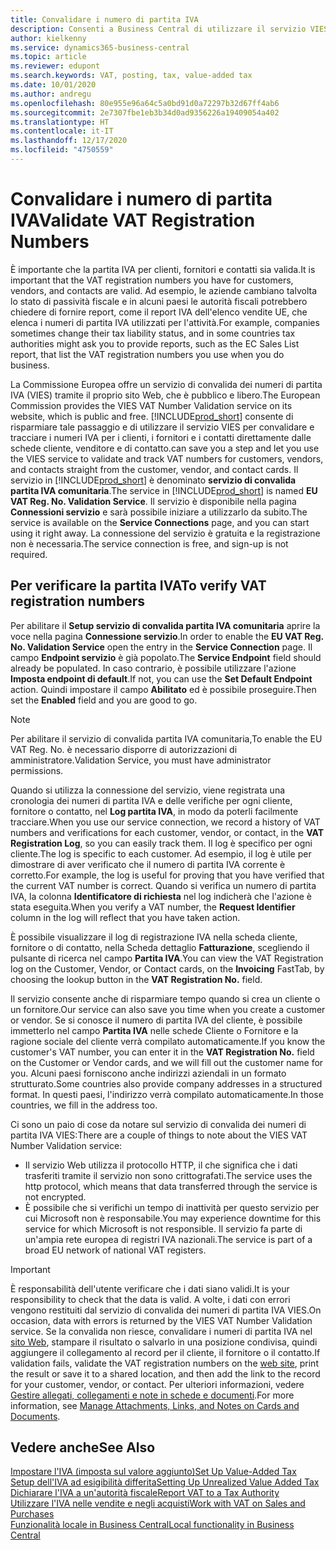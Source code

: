 ```yaml
---
title: Convalidare i numero di partita IVA
description: Consenti a Business Central di utilizzare il servizio VIES per convalidare automaticamente i numeri di partita IVA.
author: kielkenny
ms.service: dynamics365-business-central
ms.topic: article
ms.reviewer: edupont
ms.search.keywords: VAT, posting, tax, value-added tax
ms.date: 10/01/2020
ms.author: andregu
ms.openlocfilehash: 80e955e96a64c5a0bd91d0a72297b32d67ff4ab6
ms.sourcegitcommit: 2e7307fbe1eb3b34d0ad9356226a19409054a402
ms.translationtype: HT
ms.contentlocale: it-IT
ms.lasthandoff: 12/17/2020
ms.locfileid: "4750559"
---
```

# <a name="validate-vat-registration-numbers"></a><span data-ttu-id="082a4-103">Convalidare i numero di partita IVA</span><span class="sxs-lookup"><span data-stu-id="082a4-103">Validate VAT Registration Numbers</span></span>

<span data-ttu-id="082a4-104">È importante che la partita IVA per clienti, fornitori e contatti sia valida.</span><span class="sxs-lookup"><span data-stu-id="082a4-104">It is important that the VAT registration numbers you have for customers, vendors, and contacts are valid.</span></span> <span data-ttu-id="082a4-105">Ad esempio, le aziende cambiano talvolta lo stato di passività fiscale e in alcuni paesi le autorità fiscali potrebbero chiedere di fornire report, come il report IVA dell'elenco vendite UE, che elenca i numeri di partita IVA utilizzati per l'attività.</span><span class="sxs-lookup"><span data-stu-id="082a4-105">For example, companies sometimes change their tax liability status, and in some countries tax authorities might ask you to provide reports, such as the EC Sales List report, that list the VAT registration numbers you use when you do business.</span></span>

<span data-ttu-id="082a4-106">La Commissione Europea offre un servizio di convalida dei numeri di partita IVA (VIES) tramite il proprio sito Web, che è pubblico e libero.</span><span class="sxs-lookup"><span data-stu-id="082a4-106">The European Commission provides the VIES VAT Number Validation service on its website, which is public and free.</span></span> [!INCLUDE[prod_short](includes/prod_short.md)] <span data-ttu-id="082a4-107">consente di risparmiare tale passaggio e di utilizzare il servizio VIES per convalidare e tracciare i numeri IVA per i clienti, i fornitori e i contatti direttamente dalle schede cliente, venditore e di contatto.</span><span class="sxs-lookup"><span data-stu-id="082a4-107">can save you a step and let you use the VIES service to validate and track VAT numbers for customers, vendors, and contacts straight from the customer, vendor, and contact cards.</span></span> <span data-ttu-id="082a4-108">Il servizio in [!INCLUDE[prod_short](includes/prod_short.md)] è denominato **servizio di convalida partita IVA comunitaria**.</span><span class="sxs-lookup"><span data-stu-id="082a4-108">The service in [!INCLUDE[prod_short](includes/prod_short.md)] is named **EU VAT Reg. No. Validation Service**.</span></span> <span data-ttu-id="082a4-109">Il servizio è disponibile nella pagina **Connessioni servizio** e sarà possibile iniziare a utilizzarlo da subito.</span><span class="sxs-lookup"><span data-stu-id="082a4-109">The service is available on the **Service Connections** page, and you can start using it right away.</span></span> <span data-ttu-id="082a4-110">La connessione del servizio è gratuita e la registrazione non è necessaria.</span><span class="sxs-lookup"><span data-stu-id="082a4-110">The service connection is free, and sign-up is not required.</span></span>

## <a name="to-verify-vat-registration-numbers"></a><span data-ttu-id="082a4-111">Per verificare la partita IVA</span><span class="sxs-lookup"><span data-stu-id="082a4-111">To verify VAT registration numbers</span></span>

<span data-ttu-id="082a4-112">Per abilitare il **Setup servizio di convalida partita IVA comunitaria** aprire la voce nella pagina **Connessione servizio**.</span><span class="sxs-lookup"><span data-stu-id="082a4-112">In order to enable the **EU VAT Reg. No. Validation Service** open the entry in the **Service Connection** page.</span></span> <span data-ttu-id="082a4-113">Il campo **Endpoint servizio** è già popolato.</span><span class="sxs-lookup"><span data-stu-id="082a4-113">The **Service Endpoint** field should already be populated.</span></span> <span data-ttu-id="082a4-114">In caso contrario, è possibile utilizzare l'azione **Imposta endpoint di default**.</span><span class="sxs-lookup"><span data-stu-id="082a4-114">If not, you can use the **Set Default Endpoint** action.</span></span> <span data-ttu-id="082a4-115">Quindi impostare il campo **Abilitato** ed è possibile proseguire.</span><span class="sxs-lookup"><span data-stu-id="082a4-115">Then set the **Enabled** field and you are good to go.</span></span>

> [!NOTE]
> <span data-ttu-id="082a4-116">Per abilitare il servizio di convalida partita IVA comunitaria,</span><span class="sxs-lookup"><span data-stu-id="082a4-116">To enable the EU VAT Reg. No.</span></span> <span data-ttu-id="082a4-117">è necessario disporre di autorizzazioni di amministratore.</span><span class="sxs-lookup"><span data-stu-id="082a4-117">Validation Service, you must have administrator permissions.</span></span>

<span data-ttu-id="082a4-118">Quando si utilizza la connessione del servizio, viene registrata una cronologia dei numeri di partita IVA e delle verifiche per ogni cliente, fornitore o contatto, nel **Log partita IVA**, in modo da poterli facilmente tracciare.</span><span class="sxs-lookup"><span data-stu-id="082a4-118">When you use our service connection, we record a history of VAT numbers and verifications for each customer, vendor, or contact, in the **VAT Registration Log**, so you can easily track them.</span></span> <span data-ttu-id="082a4-119">Il log è specifico per ogni cliente.</span><span class="sxs-lookup"><span data-stu-id="082a4-119">The log is specific to each customer.</span></span> <span data-ttu-id="082a4-120">Ad esempio, il log è utile per dimostrare di aver verificato che il numero di partita IVA corrente è corretto.</span><span class="sxs-lookup"><span data-stu-id="082a4-120">For example, the log is useful for proving that you have verified that the current VAT number is correct.</span></span> <span data-ttu-id="082a4-121">Quando si verifica un numero di partita IVA, la colonna **Identificatore di richiesta** nel log indicherà che l'azione è stata eseguita.</span><span class="sxs-lookup"><span data-stu-id="082a4-121">When you verify a VAT number, the **Request Identifier** column in the log will reflect that you have taken action.</span></span>

<span data-ttu-id="082a4-122">È possibile visualizzare il log di registrazione IVA nella scheda cliente, fornitore o di contatto, nella Scheda dettaglio **Fatturazione**, scegliendo il pulsante di ricerca nel campo **Partita IVA**.</span><span class="sxs-lookup"><span data-stu-id="082a4-122">You can view the VAT Registration log on the Customer, Vendor, or Contact cards, on the **Invoicing** FastTab, by choosing the lookup button in the **VAT Registration No.** field.</span></span>  

<span data-ttu-id="082a4-123">Il servizio consente anche di risparmiare tempo quando si crea un cliente o un fornitore.</span><span class="sxs-lookup"><span data-stu-id="082a4-123">Our service can also save you time when you create a customer or vendor.</span></span> <span data-ttu-id="082a4-124">Se si conosce il numero di partita IVA del cliente, è possibile immetterlo nel campo **Partita IVA** nelle schede Cliente o Fornitore e la ragione sociale del cliente verrà compilato automaticamente.</span><span class="sxs-lookup"><span data-stu-id="082a4-124">If you know the customer's VAT number, you can enter it in the **VAT Registration No.** field on the Customer or Vendor cards, and we will fill out the customer name for you.</span></span> <span data-ttu-id="082a4-125">Alcuni paesi forniscono anche indirizzi aziendali in un formato strutturato.</span><span class="sxs-lookup"><span data-stu-id="082a4-125">Some countries also provide company addresses in a structured format.</span></span> <span data-ttu-id="082a4-126">In questi paesi, l'indirizzo verrà compilato automaticamente.</span><span class="sxs-lookup"><span data-stu-id="082a4-126">In those countries, we fill in the address too.</span></span>  

<span data-ttu-id="082a4-127">Ci sono un paio di cose da notare sul servizio di convalida dei numeri di partita IVA VIES:</span><span class="sxs-lookup"><span data-stu-id="082a4-127">There are a couple of things to note about the VIES VAT Number Validation service:</span></span>

* <span data-ttu-id="082a4-128">Il servizio Web utilizza il protocollo HTTP, il che significa che i dati trasferiti tramite il servizio non sono crittografati.</span><span class="sxs-lookup"><span data-stu-id="082a4-128">The service uses the http protocol, which means that data transferred through the service is not encrypted.</span></span>  
* <span data-ttu-id="082a4-129">È possibile che si verifichi un tempo di inattività per questo servizio per cui Microsoft non è responsabile.</span><span class="sxs-lookup"><span data-stu-id="082a4-129">You may experience downtime for this service for which Microsoft is not responsible.</span></span> <span data-ttu-id="082a4-130">Il servizio fa parte di un'ampia rete europea di registri IVA nazionali.</span><span class="sxs-lookup"><span data-stu-id="082a4-130">The service is part of a broad EU network of national VAT registers.</span></span>

> [!IMPORTANT]
> <span data-ttu-id="082a4-131">È responsabilità dell'utente verificare che i dati siano validi.</span><span class="sxs-lookup"><span data-stu-id="082a4-131">It is your responsibility to check that the data is valid.</span></span> <span data-ttu-id="082a4-132">A volte, i dati con errori vengono restituiti dal servizio di convalida dei numeri di partita IVA VIES.</span><span class="sxs-lookup"><span data-stu-id="082a4-132">On occasion, data with errors is returned by the VIES VAT Number Validation service.</span></span> <span data-ttu-id="082a4-133">Se la convalida non riesce, convalidare i numeri di partita IVA nel [sito Web](https://ec.europa.eu/taxation_customs/vies/), stampare il risultato o salvarlo in una posizione condivisa, quindi aggiungere il collegamento al record per il cliente, il fornitore o il contatto.</span><span class="sxs-lookup"><span data-stu-id="082a4-133">If validation fails, validate the VAT registration numbers on the [web site](https://ec.europa.eu/taxation_customs/vies/), print the result or save it to a shared location, and then add the link to the record for your customer, vendor, or contact.</span></span> <span data-ttu-id="082a4-134">Per ulteriori informazioni, vedere [Gestire allegati, collegamenti e note in schede e documenti](ui-how-add-link-to-record.md).</span><span class="sxs-lookup"><span data-stu-id="082a4-134">For more information, see [Manage Attachments, Links, and Notes on Cards and Documents](ui-how-add-link-to-record.md).</span></span>

## <a name="see-also"></a><span data-ttu-id="082a4-135">Vedere anche</span><span class="sxs-lookup"><span data-stu-id="082a4-135">See Also</span></span>

[<span data-ttu-id="082a4-136">Impostare l'IVA (imposta sul valore aggiunto)</span><span class="sxs-lookup"><span data-stu-id="082a4-136">Set Up Value-Added Tax</span></span>](finance-setup-vat.md)  
[<span data-ttu-id="082a4-137">Setup dell'IVA ad esigibilità differita</span><span class="sxs-lookup"><span data-stu-id="082a4-137">Setting Up Unrealized Value Added Tax</span></span>](finance-setup-unrealized-vat.md)  
[<span data-ttu-id="082a4-138">Dichiarare l'IVA a un'autorità fiscale</span><span class="sxs-lookup"><span data-stu-id="082a4-138">Report VAT to a Tax Authority</span></span>](finance-how-report-vat.md)  
[<span data-ttu-id="082a4-139">Utilizzare l'IVA nelle vendite e negli acquisti</span><span class="sxs-lookup"><span data-stu-id="082a4-139">Work with VAT on Sales and Purchases</span></span>](finance-work-with-vat.md)  
[<span data-ttu-id="082a4-140">Funzionalità locale in Business Central</span><span class="sxs-lookup"><span data-stu-id="082a4-140">Local functionality in Business Central</span></span>](about-localization.md)  
